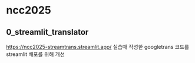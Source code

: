 # ncc2025

## 0_streamlit_translator
https://ncc2025-streamtrans.streamlit.app/
실습때 작성한 googletrans 코드를 streamlit 배포를 위해 개선
